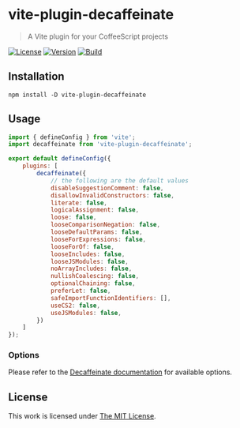 # vite-plugin-decaffeinate

> A Vite plugin for your CoffeeScript projects

[![License](https://img.shields.io/github/license/idleberg/vite-plugin-decaffeinate?color=blue&style=for-the-badge)](https://github.com/idleberg/vite-plugin-decaffeinate/blob/main/LICENSE)
[![Version](https://img.shields.io/npm/v/vite-plugin-decaffeinate?style=for-the-badge)](https://www.npmjs.org/package/vite-plugin-decaffeinate)
[![Build](https://img.shields.io/github/actions/workflow/status/idleberg/vite-plugin-decaffeinate/tests.yml?style=for-the-badge)](https://github.com/idleberg/vite-plugin-decaffeinate/actions)

## Installation

`npm install -D vite-plugin-decaffeinate`

## Usage

```js
import { defineConfig } from 'vite';
import decaffeinate from 'vite-plugin-decaffeinate';

export default defineConfig({
    plugins: [
        decaffeinate({
            // the following are the default values
            disableSuggestionComment: false,
            disallowInvalidConstructors: false,
            literate: false,
            logicalAssignment: false,
            loose: false,
            looseComparisonNegation: false,
            looseDefaultParams: false,
            looseForExpressions: false,
            looseForOf: false,
            looseIncludes: false,
            looseJSModules: false,
            noArrayIncludes: false,
            nullishCoalescing: false,
            optionalChaining: false,
            preferLet: false,
            safeImportFunctionIdentifiers: [],
            useCS2: false,
            useJSModules: false,
        })
    ]
});
```

### Options

Please refer to the [Decaffeinate documentation](https://github.com/decaffeinate/decaffeinate) for available options.

## License

This work is licensed under [The MIT License](LICENSE).
